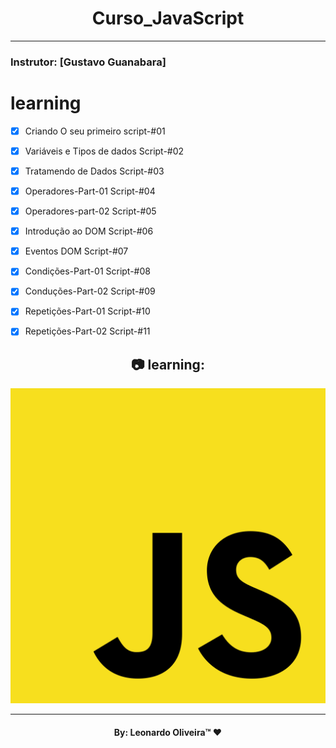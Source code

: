 <h1 align="center">
    Curso_JavaScript
    </h1>
  

_________
### Instrutor: [Gustavo Guanabara]

# learning
- [x] Criando O seu primeiro script-#01
- [x] Variáveis e Tipos de dados Script-#02
- [x] Tratamendo de Dados Script-#03
- [x] Operadores-Part-01 Script-#04
- [x] Operadores-part-02 Script-#05
- [x] Introdução ao DOM  Script-#06
- [x] Eventos DOM  Script-#07 
- [X] Condições-Part-01  Script-#08
- [x] Conduções-Part-02 Script-#09 
- [x] Repetições-Part-01 Script-#10
- [x] Repetições-Part-02 Script-#11


<h2 align="center"> 📷 learning:</h2>
<p align="center">
<img width="600" src="img-js.png">
</p>

_________
<h4 align="center"> <strong>By: Leonardo Oliveira™</strong> ❤ </h4>
